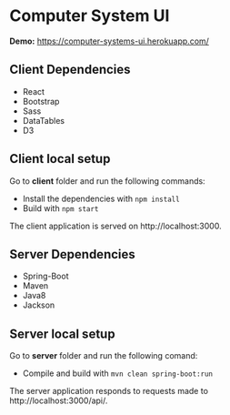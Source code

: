 Computer System UI
====================

**Demo:** https://computer-systems-ui.herokuapp.com/

## Client Dependencies
+ React
+ Bootstrap
+ Sass
+ DataTables
+ D3

## Client local setup
Go to **client** folder and run the following commands:
+ Install the dependencies with `npm install`
+ Build with `npm start`

The client application is served on http://localhost:3000.

## Server Dependencies
+ Spring-Boot
+ Maven
+ Java8
+ Jackson

## Server local setup
Go to **server** folder and run the following comand:
+ Compile and build with `mvn clean spring-boot:run`

The server application responds to requests made to http://localhost:3000/api/.

